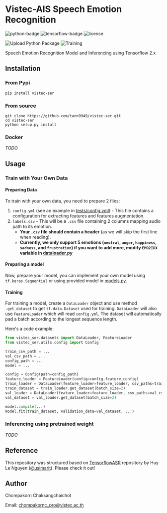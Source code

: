 # Vistec-AIS Speech Emotion Recognition
![python-badge](https://img.shields.io/badge/python-%3E%3D3.6-blue?logo=python)
![tensorflow-badge](https://img.shields.io/badge/tensorflow-%3E%3D2.4.0-orange?logo=tensorflow)
![license](	https://img.shields.io/github/license/tann9949/vistec-ser)

![Upload Python Package](https://github.com/tann9949/vistec-ser/workflows/Upload%20Python%20Package/badge.svg)
![Training](https://github.com/tann9949/vistec-ser/workflows/Training/badge.svg)

Speech Emotion Recognition Model and Inferencing using Tensorflow 2.x

## Installation
### From Pypi
```shell
pip install vistec-ser
```

### From source
```shell
git clone https://github.com/tann9949/vistec-ser.git
cd vistec-ser
python setup.py install
```

### Docker
*TODO*

## Usage
### Train with Your Own Data
#### Preparing Data
To train with your own data, you need to prepare 2 files:
1. `config.yml` (see an example in [tests/config.yml](tests/config.yml)) - This file contains a
   configuration for extracting features and features augmentation.
2. `labels.csv` - This will be a `.csv` file containing 2 columns mapping audio path to its emotion.
    - **Your `.csv` file should contain a header** (as we will skip the first line when reading).
    - **Currently, we only support 5 emotions (`neutral`, `anger`, `happiness`, `sadness`, and `frustration`) if
    you want to add more, modify `EMO2IDX` variable in [dataloader.py](vistec_ser/datasets/dataloader.py)**
      
#### Preparing a model
Now, prepare your model, you can implement your own model using `tf.keras.Sequential` or using provided model
in [models.py](vistec_ser/models/network.py).

#### Training
For training a model, create a `DataLoader` object and use method `.get_dataset` to get `tf.data.Dataset` used 
for training. `DataLoader` will also use `FeatureLoader` which will read `config.yml`. 
The dataset will automatically pad a batch according to the longest sequence length. 

Here's a code example:
```python
from vistec_ser.datasets import DataLoader, FeatureLoader
from vistec_ser.utils.config import Config

train_csv_path = ...
val_csv_path = ...
config_path = ...
model = ...

config = Config(path=config_path)
feature_loader = FeatureLoader(config=config.feature_config)
train_loader = DataLoader(feature_loader=feature_loader, csv_paths=train_csv_path, augmentations=config.augmentations)
train_dataset = train_loader.get_dataset(batch_size=2)
val_loader = DataLoader(feature_loader=feature_loader, csv_paths=val_csv_path)
val_dataset = val_loader.get_dataset(batch_size=2)

model.compile(...)
model.fit(train_dataset, validation_data=val_dataset, ...)
```

### Inferencing using pretrained weight
*TODO*

## Reference
This repository was structured based on [TensorflowASR](https://github.com/TensorSpeech/TensorFlowASR) repository by 
Huy Le Nguyen ([@usimarit](https://github.com/usimarit)). Please check it out!


## Author
Chompakorn Chaksangchaichot

Email: [chompakornc_pro@vistec.ac.th](chompakornc_pro@vistec.ac.th)